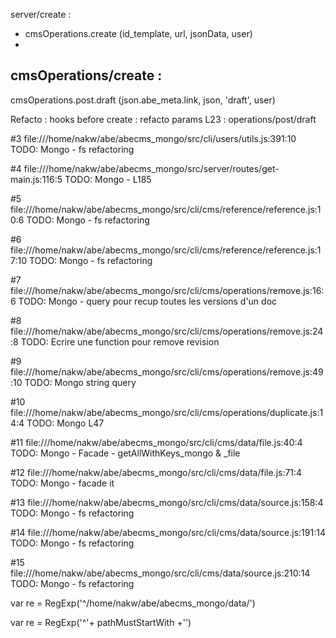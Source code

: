 server/create :
- cmsOperations.create (id_template, url, jsonData, user)
- 

cmsOperations/create : 
- 

cmsOperations.post.draft (json.abe_meta.link, json, 'draft', user)


Refacto :
hooks before create : refacto params
L23 : operations/post/draft


#3	file:///home/nakw/abe/abecms_mongo/src/cli/users/utils.js:391:10
	TODO: Mongo - fs refactoring

#4	file:///home/nakw/abe/abecms_mongo/src/server/routes/get-main.js:116:5
	TODO: Mongo - L185

#5	file:///home/nakw/abe/abecms_mongo/src/cli/cms/reference/reference.js:10:6
	TODO: Mongo - fs refactoring

#6	file:///home/nakw/abe/abecms_mongo/src/cli/cms/reference/reference.js:17:10
	TODO: Mongo - fs refactoring

#7	file:///home/nakw/abe/abecms_mongo/src/cli/cms/operations/remove.js:16:6
	TODO: Mongo - query pour recup toutes les versions d'un doc

#8	file:///home/nakw/abe/abecms_mongo/src/cli/cms/operations/remove.js:24:8
	TODO: Ecrire une function pour remove revision

#9	file:///home/nakw/abe/abecms_mongo/src/cli/cms/operations/remove.js:49:10
	TODO: Mongo string query

#10	file:///home/nakw/abe/abecms_mongo/src/cli/cms/operations/duplicate.js:14:4
	TODO: Mongo L47

#11	file:///home/nakw/abe/abecms_mongo/src/cli/cms/data/file.js:40:4
	TODO: Mongo - Facade - getAllWithKeys_mongo & _file

#12	file:///home/nakw/abe/abecms_mongo/src/cli/cms/data/file.js:71:4
	TODO: Mongo - facade it

#13	file:///home/nakw/abe/abecms_mongo/src/cli/cms/data/source.js:158:4
	TODO: Mongo - fs refactoring

#14	file:///home/nakw/abe/abecms_mongo/src/cli/cms/data/source.js:191:14
	TODO: Mongo - fs refactoring

#15	file:///home/nakw/abe/abecms_mongo/src/cli/cms/data/source.js:210:14
	TODO: Mongo - fs refactoring


var re = RegExp('^/home/nakw/abe/abecms_mongo/data/')

var re = RegExp('^'+ pathMustStartWith +'')